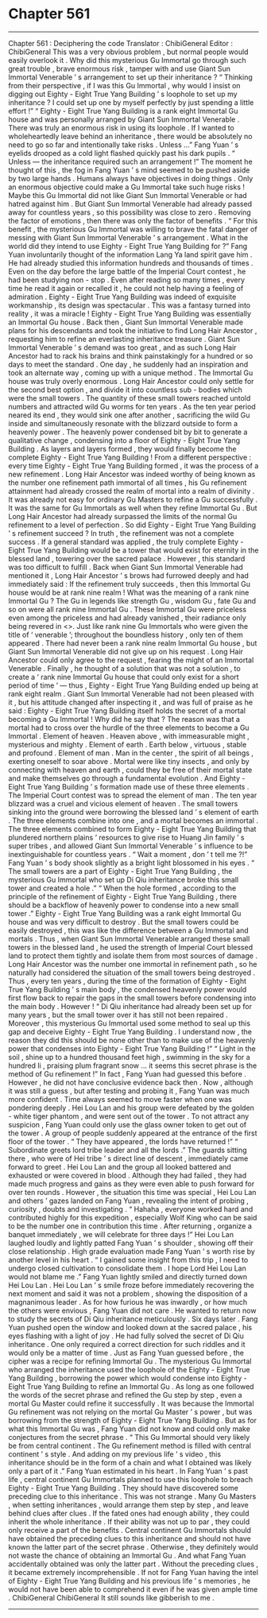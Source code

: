 
# Chapter 561


---

Chapter 561 : Deciphering the code
Translator : ChibiGeneral Editor : ChibiGeneral
This was a very obvious problem , but normal people would easily overlook it .
Why did this mysterious Gu Immortal go through such great trouble , brave enormous risk , tamper with and use Giant Sun Immortal Venerable ’ s arrangement to set up their inheritance ?
“ Thinking from their perspective , if I was this Gu Immortal , why would I insist on digging out Eighty - Eight True Yang Building ’ s loophole to set up my inheritance ? I could set up one by myself perfectly by just spending a little effort !”
“ Eighty - Eight True Yang Building is a rank eight Immortal Gu house and was personally arranged by Giant Sun Immortal Venerable . There was truly an enormous risk in using its loophole . If I wanted to wholeheartedly leave behind an inheritance , there would be absolutely no need to go so far and intentionally take risks . Unless …”
Fang Yuan ’ s eyelids drooped as a cold light flashed quickly past his dark pupils .
“ Unless — the inheritance required such an arrangement !”
The moment he thought of this , the fog in Fang Yuan ’ s mind seemed to be pushed aside by two large hands .
Humans always have objectives in doing things .
Only an enormous objective could make a Gu Immortal take such huge risks !
Maybe this Gu Immortal did not like Giant Sun Immortal Venerable or had hatred against him . But Giant Sun Immortal Venerable had already passed away for countless years , so this possibility was close to zero .
Removing the factor of emotions , then there was only the factor of benefits .
“ For this benefit , the mysterious Gu Immortal was willing to brave the fatal danger of messing with Giant Sun Immortal Venerable ’ s arrangement . What in the world did they intend to use Eighty - Eight True Yang Building for ?”
Fang Yuan involuntarily thought of the information Lang Ya land spirit gave him .
He had already studied this information hundreds and thousands of times . Even on the day before the large battle of the Imperial Court contest , he had been studying non - stop .
Even after reading so many times , every time he read it again or recalled it , he could not help having a feeling of admiration .
Eighty - Eight True Yang Building was indeed of exquisite workmanship , its design was spectacular .
This was a fantasy turned into reality , it was a miracle !
Eighty - Eight True Yang Building was essentially an Immortal Gu house .
Back then , Giant Sun Immortal Venerable made plans for his descendants and took the initiative to find Long Hair Ancestor , requesting him to refine an everlasting inheritance treasure .
Giant Sun Immortal Venerable ’ s demand was too great , and as such Long Hair Ancestor had to rack his brains and think painstakingly for a hundred or so days to meet the standard .
One day , he suddenly had an inspiration and took an alternate way , coming up with a unique method .
The Immortal Gu house was truly overly enormous . Long Hair Ancestor could only settle for the second best option , and divide it into countless sub - bodies which were the small towers .
The quantity of these small towers reached untold numbers and attracted wild Gu worms for ten years .
As the ten year period neared its end , they would sink one after another , sacrificing the wild Gu inside and simultaneously resonate with the blizzard outside to form a heavenly power .
The heavenly power condensed bit by bit to generate a qualitative change , condensing into a floor of Eighty - Eight True Yang Building .
As layers and layers formed , they would finally become the complete Eighty - Eight True Yang Building !
From a different perspective : every time Eighty - Eight True Yang Building formed , it was the process of a new refinement .
Long Hair Ancestor was indeed worthy of being known as the number one refinement path immortal of all times , his Gu refinement attainment had already crossed the realm of mortal into a realm of divinity . It was already not easy for ordinary Gu Masters to refine a Gu successfully . It was the same for Gu Immortals as well when they refine Immortal Gu .
But Long Hair Ancestor had already surpassed the limits of the normal Gu refinement to a level of perfection .
So did Eighty - Eight True Yang Building ’ s refinement succeed ?
In truth , the refinement was not a complete success .
If a general standard was applied , the truly complete Eighty - Eight True Yang Building would be a tower that would exist for eternity in the blessed land , towering over the sacred palace .
However , this standard was too difficult to fulfill .
Back when Giant Sun Immortal Venerable had mentioned it , Long Hair Ancestor ’ s brows had furrowed deeply and had immediately said : If the refinement truly succeeds , then this Immortal Gu house would be at rank nine realm !
What was the meaning of a rank nine Immortal Gu ?
The Gu in legends like strength Gu , wisdom Gu , fate Gu and so on were all rank nine Immortal Gu . These Immortal Gu were priceless even among the priceless and had already vanished , their radiance only being revered in <>.
Just like rank nine Gu Immortals who were given the title of ‘ venerable ’; throughout the boundless history , only ten of them appeared .
There had never been a rank nine realm Immortal Gu house , but Giant Sun Immortal Venerable did not give up on his request .
Long Hair Ancestor could only agree to the request , fearing the might of an Immortal Venerable .
Finally , he thought of a solution that was not a solution , to create a ‘ rank nine Immortal Gu house that could only exist for a short period of time ’ — thus , Eighty - Eight True Yang Building ended up being at rank eight realm .
Giant Sun Immortal Venerable had not been pleased with it , but his attitude changed after inspecting it , and was full of praise as he said : Eighty - Eight True Yang Building itself holds the secret of a mortal becoming a Gu Immortal !
Why did he say that ?
The reason was that a mortal had to cross over the hurdle of the three elements to become a Gu Immortal .
Element of heaven . Heaven above , with immeasurable might , mysterious and mighty .
Element of earth . Earth below , virtuous , stable and profound .
Element of man . Man in the center , the spirit of all beings , exerting oneself to soar above .
Mortal were like tiny insects , and only by connecting with heaven and earth , could they be free of their mortal state and make themselves go through a fundamental evolution .
And Eighty - Eight True Yang Building ’ s formation made use of these three elements .
The Imperial Court contest was to spread the element of man . The ten year blizzard was a cruel and vicious element of heaven . The small towers sinking into the ground were borrowing the blessed land ’ s element of earth .
The three elements combine into one , and a mortal becomes an immortal .
The three elements combined to form Eighty - Eight True Yang Building that plundered northern plains ’ resources to give rise to Huang Jin family ’ s super tribes , and allowed Giant Sun Immortal Venerable ’ s influence to be inextinguishable for countless years .
“ Wait a moment , don ’ t tell me ?!”
Fang Yuan ’ s body shook slightly as a bright light blossomed in his eyes .
“ The small towers are a part of Eighty - Eight True Yang Building , the mysterious Gu Immortal who set up Di Qiu inheritance broke this small tower and created a hole .”
“ When the hole formed , according to the principle of the refinement of Eighty - Eight True Yang Building , there should be a backflow of heavenly power to condense into a new small tower .”
Eighty - Eight True Yang Building was a rank eight Immortal Gu house and was very difficult to destroy . But the small towers could be easily destroyed , this was like the difference between a Gu Immortal and mortals . Thus , when Giant Sun Immortal Venerable arranged these small towers in the blessed land , he used the strength of Imperial Court blessed land to protect them tightly and isolate them from most sources of damage .
Long Hair Ancestor was the number one immortal in refinement path , so he naturally had considered the situation of the small towers being destroyed . Thus , every ten years , during the time of the formation of Eighty - Eight True Yang Building ’ s main body , the condensed heavenly power would first flow back to repair the gaps in the small towers before condensing into the main body .
However !
“ Di Qiu inheritance had already been set up for many years , but the small tower over it has still not been repaired . Moreover , this mysterious Gu Immortal used some method to seal up this gap and deceive Eighty - Eight True Yang Building . I understand now , the reason they did this should be none other than to make use of the heavenly power that condenses into Eighty - Eight True Yang Building !”
“ Light in the soil , shine up to a hundred thousand feet high , swimming in the sky for a hundred li , praising plum fragrant snow … it seems this secret phrase is the method of Gu refinement !”
In fact , Fang Yuan had guessed this before .
However , he did not have conclusive evidence back then .
Now , although it was still a guess , but after testing and probing it , Fang Yuan was much more confident .
Time always seemed to move faster when one was pondering deeply .
Hei Lou Lan and his group were defeated by the golden - white tiger phantom , and were sent out of the tower . To not attract any suspicion , Fang Yuan could only use the glass owner token to get out of the tower .
A group of people suddenly appeared at the entrance of the first floor of the tower .
“ They have appeared , the lords have returned !”
“ Subordinate greets lord tribe leader and all the lords .”
The guards sitting there , who were of Hei tribe ’ s direct line of descent , immediately came forward to greet .
Hei Lou Lan and the group all looked battered and exhausted or were covered in blood .
Although they had failed , they had made much progress and gains as they were even able to push forward for over ten rounds .
However , the situation this time was special , Hei Lou Lan and others ’ gazes landed on Fang Yuan , revealing the intent of probing , curiosity , doubts and investigating .
“ Hahaha , everyone worked hard and contributed highly for this expedition , especially Wolf King who can be said to be the number one in contribution this time . After returning , organize a banquet immediately , we will celebrate for three days !” Hei Lou Lan laughed loudly and lightly patted Fang Yuan ’ s shoulder , showing off their close relationship .
High grade evaluation made Fang Yuan ’ s worth rise by another level in his heart .
“ I gained some insight from this trip , I need to undergo closed cultivation to consolidate them . I hope Lord Hei Lou Lan would not blame me .” Fang Yuan lightly smiled and directly turned down Hei Lou Lan .
Hei Lou Lan ’ s smile froze before immediately recovering the next moment and said it was not a problem , showing the disposition of a magnanimous leader .
As for how furious he was inwardly , or how much the others were envious , Fang Yuan did not care . He wanted to return now to study the secrets of Di Qiu inheritance meticulously .
Six days later .
Fang Yuan pushed open the window and looked down at the sacred palace , his eyes flashing with a light of joy .
He had fully solved the secret of Di Qiu inheritance .
One only required a correct direction for such riddles and it would only be a matter of time .
Just as Fang Yuan guessed before , the cipher was a recipe for refining Immortal Gu .
The mysterious Gu Immortal who arranged the inheritance used the loophole of the Eighty - Eight True Yang Building , borrowing the power which would condense into Eighty - Eight True Yang Building to refine an Immortal Gu .
As long as one followed the words of the secret phrase and refined the Gu step by step , even a mortal Gu Master could refine it successfully .
It was because the Immortal Gu refinement was not relying on the mortal Gu Master ’ s power , but was borrowing from the strength of Eighty - Eight True Yang Building .
But as for what this Immortal Gu was , Fang Yuan did not know and could only make conjectures from the secret phrase .
“ This Gu Immortal should very likely be from central continent . The Gu refinement method is filled with central continent ’ s style . And adding on my previous life ’ s video , this inheritance should be in the form of a chain and what I obtained was likely only a part of it .” Fang Yuan estimated in his heart .
In Fang Yuan ’ s past life , central continent Gu Immortals planned to use this loophole to breach Eighty - Eight True Yang Building . They should have discovered some preceding clue to this inheritance .
This was not strange .
Many Gu Masters , when setting inheritances , would arrange them step by step , and leave behind clues after clues . If the fated ones had enough ability , they could inherit the whole inheritance . If their ability was not up to par , they could only receive a part of the benefits .
Central continent Gu Immortals should have obtained the preceding clues to this inheritance and should not have known the latter part of the secret phrase .
Otherwise , they definitely would not waste the chance of obtaining an Immortal Gu .
And what Fang Yuan accidentally obtained was only the latter part . Without the preceding clues , it became extremely incomprehensible . If not for Fang Yuan having the intel of Eighty - Eight True Yang Building and his previous life ’ s memories , he would not have been able to comprehend it even if he was given ample time .
ChibiGeneral ChibiGeneral It still sounds like gibberish to me .

---

